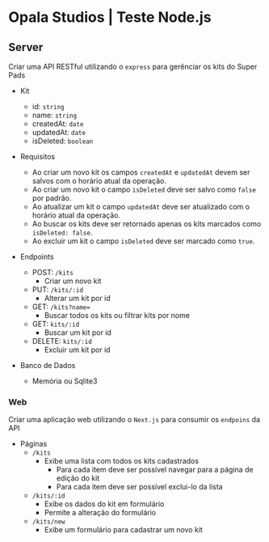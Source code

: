 # Opala Studios | Teste Node.js
## Server

Criar uma API RESTful utilizando o `express` para gerênciar os kits do Super Pads

- Kit
    - id: `string`
    - name: `string`
    - createdAt: `date`
    - updatedAt: `date`
    - isDeleted: `boolean`

- Requisitos
    - Ao criar um novo kit os campos `createdAt` e `updatedAt` devem ser salvos com o horário atual da operação.
    - Ao criar um novo kit o campo `isDeleted` deve ser salvo como `false` por padrão.
    - Ao atualizar um kit o campo `updatedAt` deve ser atualizado com o horário atual da operação.
    - Ao buscar os kits deve ser retornado apenas os kits marcados como `isDeleted: false`.
    - Ao excluir um kit o campo `isDeleted` deve ser marcado como `true`.

- Endpoints
    - POST: `/kits` 
        - Criar um novo kit
    - PUT: `/kits/:id` 
        - Alterar um kit por id
    - GET: `/kits?name=` 
        - Buscar todos os kits ou filtrar kits por nome
    - GET: `kits/:id`
        - Buscar um kit por id
    - DELETE: `kits/:id`
        - Excluir um kit por id

- Banco de Dados
    - Memória ou Sqlite3

### Web

Criar uma aplicação web utilizando o `Next.js` para consumir os `endpoins` da API

- Páginas
    - `/kits`
        - Exibe uma lista com todos os kits cadastrados
            - Para cada item deve ser possível navegar para a página de edição do kit
            - Para cada item deve ser possível exclui-lo da lista
    - `/kits/:id`
        - Exibe os dados do kit em formulário
        - Permite a alteração do formulário
    - `/kits/new`
        - Exibe um formulário para cadastrar um novo kit
    

